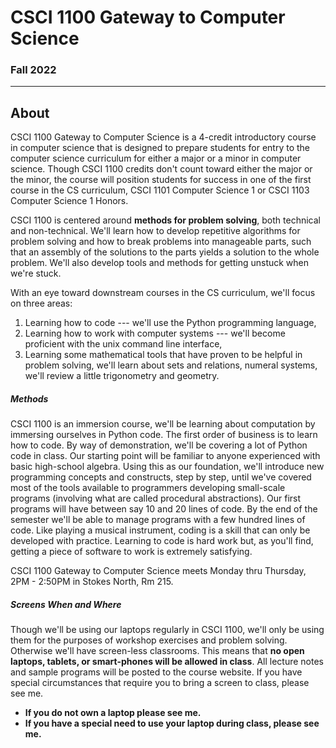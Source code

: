 # CSCI 1100 Gateway to Computer Science

### Fall 2022

---

## About

CSCI 1100 Gateway to Computer Science is a 4-credit introductory course in computer science that is designed to prepare students for entry to the computer science curriculum for either a major or a minor in computer science. Though CSCI 1100 credits don't count toward either the major or the minor, the course will position students for success in one of the first course in the CS curriculum, CSCI 1101 Computer Science 1 or CSCI 1103 Computer Science 1 Honors.

CSCI 1100 is centered around **methods for problem solving**, both technical and non-technical. We'll learn  how to develop repetitive algorithms for problem solving and how to break problems into manageable parts, such that an assembly of the solutions to the parts yields a solution to the whole problem. We'll also develop tools and methods for getting unstuck when we're stuck.

With an eye toward downstream courses in the CS curriculum, we'll focus on three areas:

1.  Learning how to code --- we'll use the Python programming language,
2. Learning how to work with computer systems --- we'll become proficient with the unix command line interface,
3. Learning some mathematical tools that have proven to be helpful in problem solving, we'll learn about sets and relations, numeral systems, we'll review a little trigonometry and geometry.

##### Methods

CSCI 1100 is an immersion course, we'll be learning about computation by immersing ourselves in Python code. The first order of business is to learn how to code. By way of demonstration, we'll be covering a lot of Python code in class. Our starting point will be familiar to anyone experienced with basic high-school algebra. Using this as our foundation, we'll introduce new programming concepts and constructs, step by step, until we've covered most of the tools available to programmers developing small-scale programs (involving what are called procedural abstractions). Our first programs will have between say 10 and 20 lines of code. By the end of the semester we'll be able to manage programs with a few hundred lines of code.
Like playing a musical instrument, coding is a skill that can only be developed with practice. Learning to code is hard work but, as you'll find, getting a piece of software to work is extremely satisfying.

CSCI 1100 Gateway to Computer Science meets Monday thru Thursday, 2PM - 2:50PM in Stokes North, Rm 215.

##### Screens When and Where

Though we'll be using our laptops regularly in CSCI 1100, we'll only be using them for the purposes of workshop exercises and problem solving. Otherwise we'll have screen-less classrooms. This means that **no open laptops, tablets, or smart-phones will be allowed in class**. All lecture notes and sample programs will be posted to the course website. If you have special circumstances that require you to bring a screen to class, please see me.

+ **If you do not own a laptop please see me.**
+ **If you have a special need to use your laptop during class, please see me.**
